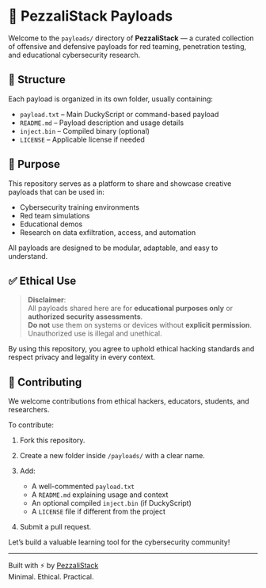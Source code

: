 # 🧠 PezzaliStack Payloads

Welcome to the `payloads/` directory of **PezzaliStack** — a curated collection of offensive and defensive payloads for red teaming, penetration testing, and educational cybersecurity research.

## 📁 Structure

Each payload is organized in its own folder, usually containing:

- `payload.txt` – Main DuckyScript or command-based payload
- `README.md` – Payload description and usage details
- `inject.bin` – Compiled binary (optional)
- `LICENSE` – Applicable license if needed
## 🎯 Purpose

This repository serves as a platform to share and showcase creative payloads that can be used in:

- Cybersecurity training environments
- Red team simulations
- Educational demos
- Research on data exfiltration, access, and automation

All payloads are designed to be modular, adaptable, and easy to understand.

## ✅ Ethical Use

> **Disclaimer**:  
> All payloads shared here are for **educational purposes only** or **authorized security assessments**.  
> **Do not** use them on systems or devices without **explicit permission**. Unauthorized use is illegal and unethical.

By using this repository, you agree to uphold ethical hacking standards and respect privacy and legality in every context.

## 🚀 Contributing

We welcome contributions from ethical hackers, educators, students, and researchers.

To contribute:

1. Fork this repository.
2. Create a new folder inside `/payloads/` with a clear name.
3. Add:
   - A well-commented `payload.txt`
   - A `README.md` explaining usage and context
   - An optional compiled `inject.bin` (if DuckyScript)
   - A `LICENSE` file if different from the project

4. Submit a pull request.

Let’s build a valuable learning tool for the cybersecurity community!

---

Built with ⚡ by [PezzaliStack](https://github.com/PezzaliStack)  
Minimal. Ethical. Practical.  
